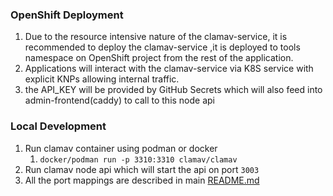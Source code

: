 ### OpenShift Deployment
1. Due to the resource intensive nature of the clamav-service, it is recommended to deploy the clamav-service ,it is deployed to tools namespace
   on OpenShift project from the rest of the application.
2. Applications will interact with the clamav-service via K8S service with explicit KNPs allowing internal traffic.
3. the API_KEY will be provided by GitHub Secrets which will also feed into admin-frontend(caddy) to call to this node api

### Local Development
1. Run clamav container using podman or docker
    1. `docker/podman run -p 3310:3310 clamav/clamav`
2. Run clamav node api which will start the api on port `3003`
3. All the port mappings are described in main [README.md](../README.md)
